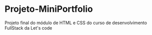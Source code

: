 # Projeto-MiniPortfolio
Projeto final do módulo de HTML e CSS do curso de desenvolvimento FullStack da Let's code

